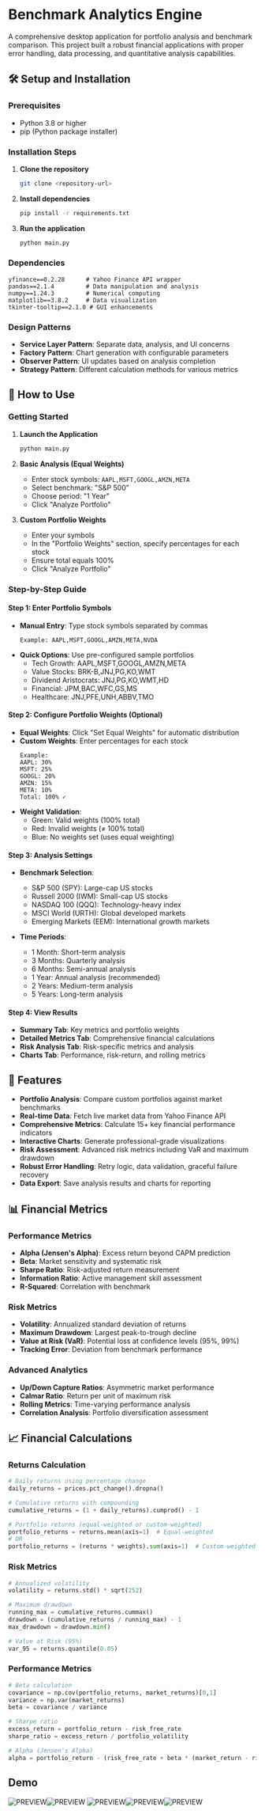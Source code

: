 # Benchmark Analytics Engine

A comprehensive desktop application for portfolio analysis and benchmark comparison. This project built a robust financial applications with proper error handling, data processing, and quantitative analysis capabilities.

## 🛠️ Setup and Installation

### Prerequisites
- Python 3.8 or higher
- pip (Python package installer)

### Installation Steps

1. **Clone the repository**
   ```bash
   git clone <repository-url>
   ```

2. **Install dependencies**
   ```bash
   pip install -r requirements.txt
   ```

3. **Run the application**
   ```bash
   python main.py
   ```

### Dependencies
```
yfinance==0.2.28      # Yahoo Finance API wrapper
pandas==2.1.4         # Data manipulation and analysis
numpy==1.24.3         # Numerical computing
matplotlib==3.8.2     # Data visualization
tkinter-tooltip==2.1.0 # GUI enhancements
```

### Design Patterns
- **Service Layer Pattern**: Separate data, analysis, and UI concerns
- **Factory Pattern**: Chart generation with configurable parameters
- **Observer Pattern**: UI updates based on analysis completion
- **Strategy Pattern**: Different calculation methods for various metrics

## 📖 How to Use

### Getting Started

1. **Launch the Application**
   ```bash
   python main.py
   ```

2. **Basic Analysis (Equal Weights)**
   - Enter stock symbols: `AAPL,MSFT,GOOGL,AMZN,META`
   - Select benchmark: "S&P 500"
   - Choose period: "1 Year"
   - Click "Analyze Portfolio"

3. **Custom Portfolio Weights**
   - Enter your symbols
   - In the "Portfolio Weights" section, specify percentages for each stock
   - Ensure total equals 100%
   - Click "Analyze Portfolio"

### Step-by-Step Guide

#### Step 1: Enter Portfolio Symbols
- **Manual Entry**: Type stock symbols separated by commas
  ```
  Example: AAPL,MSFT,GOOGL,AMZN,META,NVDA
  ```
- **Quick Options**: Use pre-configured sample portfolios
  - Tech Growth: AAPL,MSFT,GOOGL,AMZN,META
  - Value Stocks: BRK-B,JNJ,PG,KO,WMT
  - Dividend Aristocrats: JNJ,PG,KO,WMT,HD
  - Financial: JPM,BAC,WFC,GS,MS
  - Healthcare: JNJ,PFE,UNH,ABBV,TMO

#### Step 2: Configure Portfolio Weights (Optional)
- **Equal Weights**: Click "Set Equal Weights" for automatic distribution
- **Custom Weights**: Enter percentages for each stock
  ```
  Example:
  AAPL: 30%
  MSFT: 25%
  GOOGL: 20%
  AMZN: 15%
  META: 10%
  Total: 100% ✓
  ```
- **Weight Validation**: 
  - Green: Valid weights (100% total)
  - Red: Invalid weights (≠ 100% total)
  - Blue: No weights set (uses equal weighting)

#### Step 3: Analysis Settings
- **Benchmark Selection**:
  - S&P 500 (SPY): Large-cap US stocks
  - Russell 2000 (IWM): Small-cap US stocks
  - NASDAQ 100 (QQQ): Technology-heavy index
  - MSCI World (URTH): Global developed markets
  - Emerging Markets (EEM): International growth markets

- **Time Periods**:
  - 1 Month: Short-term analysis
  - 3 Months: Quarterly analysis
  - 6 Months: Semi-annual analysis
  - 1 Year: Annual analysis (recommended)
  - 2 Years: Medium-term analysis
  - 5 Years: Long-term analysis

#### Step 4: View Results
- **Summary Tab**: Key metrics and portfolio weights
- **Detailed Metrics Tab**: Comprehensive financial calculations
- **Risk Analysis Tab**: Risk-specific metrics and analysis
- **Charts Tab**: Performance, risk-return, and rolling metrics


## 🚀 Features

- **Portfolio Analysis**: Compare custom portfolios against market benchmarks
- **Real-time Data**: Fetch live market data from Yahoo Finance API
- **Comprehensive Metrics**: Calculate 15+ key financial performance indicators
- **Interactive Charts**: Generate professional-grade visualizations
- **Risk Assessment**: Advanced risk metrics including VaR and maximum drawdown
- **Robust Error Handling**: Retry logic, data validation, graceful failure recovery
- **Data Export**: Save analysis results and charts for reporting

## 📊 Financial Metrics

### Performance Metrics
- **Alpha (Jensen's Alpha)**: Excess return beyond CAPM prediction
- **Beta**: Market sensitivity and systematic risk
- **Sharpe Ratio**: Risk-adjusted return measurement
- **Information Ratio**: Active management skill assessment
- **R-Squared**: Correlation with benchmark

### Risk Metrics
- **Volatility**: Annualized standard deviation of returns
- **Maximum Drawdown**: Largest peak-to-trough decline
- **Value at Risk (VaR)**: Potential loss at confidence levels (95%, 99%)
- **Tracking Error**: Deviation from benchmark performance

### Advanced Analytics
- **Up/Down Capture Ratios**: Asymmetric market performance
- **Calmar Ratio**: Return per unit of maximum risk
- **Rolling Metrics**: Time-varying performance analysis
- **Correlation Analysis**: Portfolio diversification assessment

## 📈 Financial Calculations

### Returns Calculation
```python
# Daily returns using percentage change
daily_returns = prices.pct_change().dropna()

# Cumulative returns with compounding
cumulative_returns = (1 + daily_returns).cumprod() - 1

# Portfolio returns (equal-weighted or custom-weighted)
portfolio_returns = returns.mean(axis=1)  # Equal-weighted
# OR
portfolio_returns = (returns * weights).sum(axis=1)  # Custom-weighted
```

### Risk Metrics
```python
# Annualized volatility
volatility = returns.std() * sqrt(252)

# Maximum drawdown
running_max = cumulative_returns.cummax()
drawdown = (cumulative_returns / running_max) - 1
max_drawdown = drawdown.min()

# Value at Risk (95%)
var_95 = returns.quantile(0.05)
```

### Performance Metrics
```python
# Beta calculation
covariance = np.cov(portfolio_returns, market_returns)[0,1]
variance = np.var(market_returns)
beta = covariance / variance

# Sharpe ratio
excess_return = portfolio_return - risk_free_rate
sharpe_ratio = excess_return / portfolio_volatility

# Alpha (Jensen's Alpha)
alpha = portfolio_return - (risk_free_rate + beta * (market_return - risk_free_rate))
```

## Demo
![PREVIEW](images/demo_engine.jpg)![PREVIEW](images/demo_engine2.jpg)
![PREVIEW](images/performance_chart.png)![PREVIEW](images/risk_return_chart.png)![PREVIEW](images/summary_table.png)
